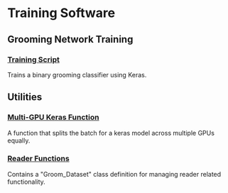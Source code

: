 # Training Software

## Grooming Network Training

### [Training Script](Train_3DConv_Binary.py)

Trains a binary grooming classifier using Keras.

## Utilities

### [Multi-GPU Keras Function](KerasMultiGPU.py)

A function that splits the batch for a keras model across multiple GPUs equally.

### [Reader Functions](ReadHDF5.py)

Contains a "Groom_Dataset" class definition for managing reader related functionality.